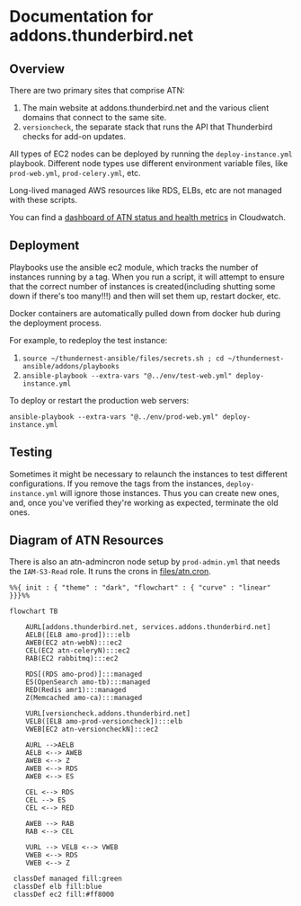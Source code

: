 # Documentation for addons.thunderbird.net

## Overview

There are two primary sites that comprise ATN:
1. The main website at addons.thunderbird.net and the various client domains that connect to the same site.
2. `versioncheck`, the separate stack that runs the API that Thunderbird checks for add-on updates.

All types of EC2 nodes can be deployed by running the `deploy-instance.yml` playbook.
Different node types use different environment variable files, like `prod-web.yml`, `prod-celery.yml`, etc.

Long-lived managed AWS resources like RDS, ELBs, etc are not managed with these scripts.

You can find a [dashboard of ATN status and health metrics](https://us-west-2.console.aws.amazon.com/cloudwatch/home?region=us-west-2#dashboards/dashboard/ATN) in Cloudwatch.

## Deployment

Playbooks use the ansible ec2 module, which tracks the number of instances running by a tag. When you run a script, it will attempt to ensure that the correct number of instances is created(including shutting some down if there's too many!!!) and then will set them up, restart docker, etc.

Docker containers are automatically pulled down from docker hub during the deployment process.

For example, to redeploy the test instance:
1. `source ~/thundernest-ansible/files/secrets.sh ; cd ~/thundernest-ansible/addons/playbooks`
2. `ansible-playbook --extra-vars "@../env/test-web.yml" deploy-instance.yml`

To deploy or restart the production web servers:

`ansible-playbook --extra-vars "@../env/prod-web.yml" deploy-instance.yml`

## Testing

Sometimes it might be necessary to relaunch the instances to test different configurations. If you remove the tags from the instances, `deploy-instance.yml` will ignore those instances. Thus you can create new ones, and, once you've verified they're working as expected, terminate the old ones.

## Diagram of ATN Resources

There is also an atn-admincron node setup by `prod-admin.yml` that needs the `IAM-S3-Read` role. It runs the crons in [files/atn.cron](https://github.com/thunderbird/thundernest-ansible/tree/master/addons/files/atn.cron).

```mermaid
%%{ init : { "theme" : "dark", "flowchart" : { "curve" : "linear" }}}%%

flowchart TB

    AURL[addons.thunderbird.net, services.addons.thunderbird.net]
    AELB([ELB amo-prod]):::elb
    AWEB(EC2 atn-webN):::ec2
    CEL(EC2 atn-celeryN):::ec2
    RAB(EC2 rabbitmq):::ec2

    RDS[(RDS amo-prod)]:::managed
    ES(OpenSearch amo-tb):::managed
    RED(Redis amr1):::managed
    Z(Memcached amo-ca):::managed

    VURL[versioncheck.addons.thunderbird.net]
    VELB([ELB amo-prod-versioncheck]):::elb
    VWEB[EC2 atn-versioncheckN]:::ec2

    AURL -->AELB
    AELB <--> AWEB
    AWEB <--> Z
    AWEB <--> RDS
    AWEB <--> ES

    CEL <--> RDS
    CEL --> ES
    CEL <--> RED

    AWEB --> RAB
    RAB <--> CEL

    VURL --> VELB <--> VWEB
    VWEB <--> RDS
    VWEB <--> Z

 classDef managed fill:green
 classDef elb fill:blue
 classDef ec2 fill:#ff8000
```

